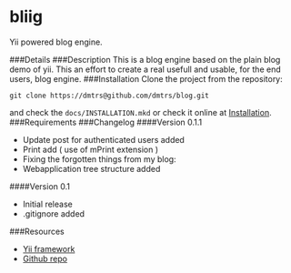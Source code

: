 bliig
=====
Yii powered blog engine.

###Details
###Description
This is a blog engine based on the plain blog demo of yii. This an effort to create a real usefull and usable, for the end users, blog engine.
###Installation
Clone the project from the repository:

    git clone https://dmtrs@github.com/dmtrs/blog.git

and check the <code>docs/INSTALLATION.mkd</code> or check it online at [Installation](https://github.com/dmtrs/bliig/blob/master/docs/INSTALLATION.mkd).
###Requirements
###Changelog
####Version 0.1.1
- Update post for authenticated users added
- Print add ( use of mPrint extension )  
- Fixing the forgotten things from my blog:
- Webapplication tree structure added

####Version 0.1
- Initial release
- .gitignore added

###Resources

- [Yii framework](http://www.yiiframework.com/)
- [Github repo](https://github.com/dmtrs/blog)  
